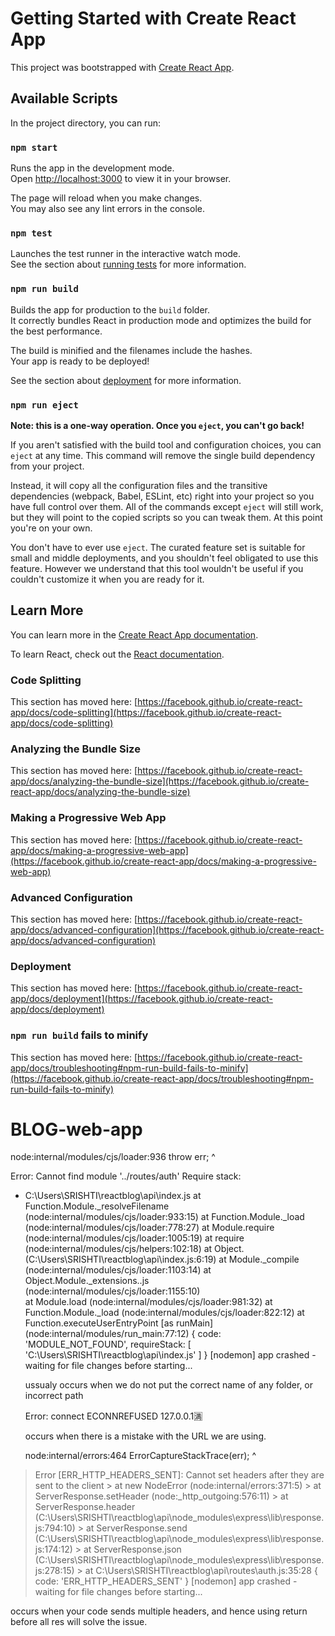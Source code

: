 # Getting Started with Create React App

This project was bootstrapped with [Create React App](https://github.com/facebook/create-react-app).

## Available Scripts

In the project directory, you can run:

### `npm start`

Runs the app in the development mode.\
Open [http://localhost:3000](http://localhost:3000) to view it in your browser.

The page will reload when you make changes.\
You may also see any lint errors in the console.

### `npm test`

Launches the test runner in the interactive watch mode.\
See the section about [running tests](https://facebook.github.io/create-react-app/docs/running-tests) for more information.

### `npm run build`

Builds the app for production to the `build` folder.\
It correctly bundles React in production mode and optimizes the build for the best performance.

The build is minified and the filenames include the hashes.\
Your app is ready to be deployed!

See the section about [deployment](https://facebook.github.io/create-react-app/docs/deployment) for more information.

### `npm run eject`

**Note: this is a one-way operation. Once you `eject`, you can't go back!**

If you aren't satisfied with the build tool and configuration choices, you can `eject` at any time. This command will remove the single build dependency from your project.

Instead, it will copy all the configuration files and the transitive dependencies (webpack, Babel, ESLint, etc) right into your project so you have full control over them. All of the commands except `eject` will still work, but they will point to the copied scripts so you can tweak them. At this point you're on your own.

You don't have to ever use `eject`. The curated feature set is suitable for small and middle deployments, and you shouldn't feel obligated to use this feature. However we understand that this tool wouldn't be useful if you couldn't customize it when you are ready for it.

## Learn More

You can learn more in the [Create React App documentation](https://facebook.github.io/create-react-app/docs/getting-started).

To learn React, check out the [React documentation](https://reactjs.org/).

### Code Splitting

This section has moved here: [https://facebook.github.io/create-react-app/docs/code-splitting](https://facebook.github.io/create-react-app/docs/code-splitting)

### Analyzing the Bundle Size

This section has moved here: [https://facebook.github.io/create-react-app/docs/analyzing-the-bundle-size](https://facebook.github.io/create-react-app/docs/analyzing-the-bundle-size)

### Making a Progressive Web App

This section has moved here: [https://facebook.github.io/create-react-app/docs/making-a-progressive-web-app](https://facebook.github.io/create-react-app/docs/making-a-progressive-web-app)

### Advanced Configuration

This section has moved here: [https://facebook.github.io/create-react-app/docs/advanced-configuration](https://facebook.github.io/create-react-app/docs/advanced-configuration)

### Deployment

This section has moved here: [https://facebook.github.io/create-react-app/docs/deployment](https://facebook.github.io/create-react-app/docs/deployment)

### `npm run build` fails to minify

This section has moved here: [https://facebook.github.io/create-react-app/docs/troubleshooting#npm-run-build-fails-to-minify](https://facebook.github.io/create-react-app/docs/troubleshooting#npm-run-build-fails-to-minify)


# BLOG-web-app


node:internal/modules/cjs/loader:936
  throw err;
  ^

Error: Cannot find module '../routes/auth'
Require stack:
- C:\Users\SRISHTI\reactblog\api\index.js
    at Function.Module._resolveFilename (node:internal/modules/cjs/loader:933:15) 
    at Function.Module._load (node:internal/modules/cjs/loader:778:27)
    at Module.require (node:internal/modules/cjs/loader:1005:19)
    at require (node:internal/modules/cjs/helpers:102:18)
    at Object.<anonymous> (C:\Users\SRISHTI\reactblog\api\index.js:6:19)
    at Module._compile (node:internal/modules/cjs/loader:1103:14)
    at Object.Module._extensions..js (node:internal/modules/cjs/loader:1155:10)   
    at Module.load (node:internal/modules/cjs/loader:981:32)
    at Function.Module._load (node:internal/modules/cjs/loader:822:12)
    at Function.executeUserEntryPoint [as runMain] (node:internal/modules/run_main:77:12) {
  code: 'MODULE_NOT_FOUND',
  requireStack: [ 'C:\\Users\\SRISHTI\\reactblog\\api\\index.js' ]
}
[nodemon] app crashed - waiting for file changes before starting...
  
  
  ussualy occurs when we do not put the correct name of any folder, or incorrect path
  
  Error: connect ECONNREFUSED 127.0.0.1🈵
  
  occurs when there is a mistake with the URL we are using.
  
  node:internal/errors:464
    ErrorCaptureStackTrace(err);
    ^

> Error [ERR_HTTP_HEADERS_SENT]: Cannot set headers after they are sent to the client
    > at new NodeError (node:internal/errors:371:5)
    > at ServerResponse.setHeader (node:_http_outgoing:576:11)
    > at ServerResponse.header (C:\Users\SRISHTI\reactblog\api\node_modules\express\lib\response.js:794:10)
    > at ServerResponse.send (C:\Users\SRISHTI\reactblog\api\node_modules\express\lib\response.js:174:12)
    > at ServerResponse.json (C:\Users\SRISHTI\reactblog\api\node_modules\express\lib\response.js:278:15)
    > at C:\Users\SRISHTI\reactblog\api\routes\auth.js:35:28 {
  > code: 'ERR_HTTP_HEADERS_SENT'
}
[nodemon] app crashed - waiting for file changes before starting...
  
  occurs when your code sends multiple headers, and hence using return before all res will solve the issue.
